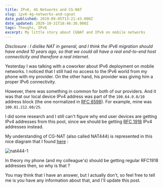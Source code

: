 ```yaml
---
title: IPv6, 4G Networks and CG-NAT
slug: ipv6-4g-networks-and-cgnat
date_published: 2019-09-05T13:21:43.000Z
date_updated: 2020-10-31T18:46:38.000Z
tags: Thoughs, IPv6
excerpt: My little story about CGNAT and IPv6 on mobile networks
---
```


*Disclosure : I dislike NAT in general, and I think the IPv6 migration should have ended  10 years ago, so that we could all have a real end-to-end host connecticity and therefore a real internet.*

Yesterday I was talking with a coworker about IPv6 deployment on mobile networks. I noticed that I still had no access to the IPv6 world from my phone with my provider. On the other hand, his provider was giving him a proper IPv6 connectivity.

However, there was something in common for both of our providers. And it was that our local device IPv4 address was part of the `100.64.0.0/10` address block (the one normalized in [RFC 6598](https://tools.ietf.org/html/rfc6598)). For example, mine was `100.81.212.60/25`.

I did some research and I still can't figure why end user devices are getting IPv4 addresses from this pool, since we should be getting [RFC 1918](https://tools.ietf.org/html/rfc1918) IPv4 addresses instead.

My understanding of CG-NAT (also called NAT444) is represented in this nice diagram that I found [here](https://reggle.wordpress.com/2012/07/15/rfc-6598-carrier-grade-nat-explained/) :

![nat444-1](/content/images/2019/09/nat444-1.png)

In theory my phone (and my colleague's) should be getting regular RFC1918 addresses then, so why is that ?

You may think that I have an answer, but I actually don't, so feel free to tell me is you have any information about that, and I'll update this post.
